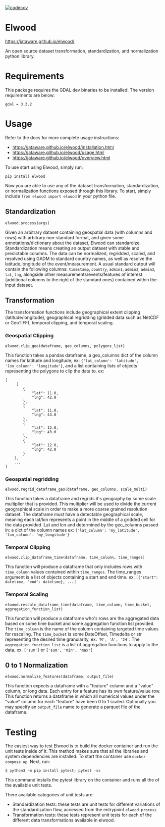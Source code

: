 [![codecov](https://codecov.io/github/jataware/elwood/graph/badge.svg?token=5F2QK26ZBA)](https://codecov.io/github/jataware/elwood)

# Elwood
https://jataware.github.io/elwood/

An open source dataset transformation, standardization, and normalization python library.

# Requirements

This package requires the GDAL dev binaries to be installed. The version requirements are below:

```
gdal = 3.3.2
```

# Usage

Refer to the docs for more complete usage instructions: 

- https://jataware.github.io/elwood/installation.html
- https://jataware.github.io/elwood/usage.html
- https://jataware.github.io/elwood/overview.html

To use start using Elwood, simply run:

`pip install elwood`

Now you are able to use any of the dataset transformation, standardization, or normalization functions exposed through this library. To start, simply include `from elwood import elwood` in your python file. 

## Standardization
`elwood.process(args)`

Given an arbitrary dataset containing geospatial data (with columns and rows) with arbitrary non-standard format, and given some annotations/dictionary about the dataset, Elwood can standardize. Standardization means creating an output dataset with stable and predictable columns. The data can be normalized, regridded, scaled, and resolved using GADM to standard country names, as well as resolve the latitude,longitude of the event/measurement. A usual standard output will contain the following columns: `timestamp`, `country`, `admin1`, `admin2`, `admin3`, `lat`, `lng`, alongside other measurements/events/features of interest (additional columns to the right of the standard ones) contained within the input dataset.

## Transformation

The transformation functions include geographical extent clipping (latitude/longitude), geographical regridding (gridded data such as NetCDF or GeoTIFF), temporal clipping, and temporal scaling. 

### Geospatial Clipping

`elwood.clip_geo(dataframe, geo_columns, polygons_list)`

This function takes a pandas dataframe, a geo_columns dict of the column names for latitude and longitude, ex:
`{'lat_column': 'latitude', 'lon_column': 'longitude'}`, and a list containing lists of objects representing the polygons to clip the data to. ex: 
```
[
     [
        {
            "lat": 11.0,
            "lng": 42.0
        },
        {
            "lat": 11.0,
            "lng": 43.0
        },
        {
            "lat": 12.0,
            "lng": 43.0
        },
        {
            "lat": 12.0,
            "lng": 42.0
        }
    ],
    ...
]
```
### Geospatial regridding

`elwood.regrid_dataframe_geo(dataframe, geo_columns, scale_multi)`

This function takes a dataframe and regrids it's geography by some scale multiplier that is provided. This multiplier will be used to divide the current geographical scale in order to make a more coarse grained resolution dataset. The dataframe must have a detectable geographical scale, meaning each lat/lon represents a point in the middle of a gridded cell for the data provided. Lat and lon and determined by the geo_columns passed in: a dict of the column names ex: `{'lat_column': 'my_latitude', 'lon_column': 'my_longitude'}`

### Temporal Clipping
`elwood.clip_dataframe_time(dataframe, time_column, time_ranges)`

This function will produce a dataframe that only includes rows with `time_column` values contained within `time_ranges`. The time_ranges argument is a list of objects containing a start and end time. ex: `[{"start": datetime, "end": datetime}, ...]`

### Temporal Scaling
`elwood.rescale_dataframe_time(dataframe, time_column, time_bucket, aggregation_function_list)`

This function will produce a dataframe who's rows are the aggregated data based on some time bucket and some aggregation function list provided. The `time_column` is the name of the column containing targeted time values for rescaling. The `time_bucket` is some DateOffset, Timedelta or str representing the desired time granularity, ex. `'M', 'A', '2H'`. The `aggregation_function_list` is a list of aggregation functions to apply to the data.  ex. `['sum']` or `['sum', 'min', 'max']`

## 0 to 1 Normalization

`elwood.normalize_features(dataframe, output_file)`

This function expects a dataframe with a "feature" column and a "value" column, or long data. Each entry for a feature has its own feature/value row.
This function returns a dataframe in which all numerical values under the "value" column for each "feature" have been 0 to 1 scaled.
Optionally you may specify an `output_file` name to generate a parquet file of the dataframe.


# Testing

The easiest way to test Elwood is to build the docker container and run the unit tests inside of it. This method makes sure that all the libraries and system dependencies are installed. To start the container use `docker compose up`. Next, run:
```
$ python3 -m pip install pytest; pytest -vs
``` 
This command installs the pytest library on the container and runs all the of the available unit tests.

There available categories of unit tests are:
* Standardization tests: these tests are unit tests for different variations of the standardization flow, accessed from the entrypoint `elwood.process`
* Transformation tests: these tests represent unit tests for each of the different data transformations available in elwood.
